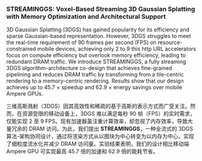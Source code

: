 ### STREAMINGGS: Voxel-Based Streaming 3D Gaussian Splatting with Memory Optimization and Architectural Support

3D Gaussian Splatting (3DGS) has gained popularity for its efficiency and sparse Gaussian-based representation. However, 3DGS struggles to meet the real-time requirement of 90 frames per second (FPS) on resource-constrained mobile devices, achieving only 2 to 9 this http URL accelerators focus on compute efficiency but overlook memory efficiency, leading to redundant DRAM traffic. We introduce STREAMINGGS, a fully streaming 3DGS algorithm-architecture co-design that achieves fine-grained pipelining and reduces DRAM traffic by transforming from a tile-centric rendering to a memory-centric rendering. Results show that our design achieves up to 45.7 × speedup and 62.9 × energy savings over mobile Ampere GPUs.

三维高斯溅射（3DGS）因其高效性和稀疏的基于高斯的表示方式而广受关注。然而，在资源受限的移动设备上，3DGS 难以满足每秒 90 帧（FPS）的实时需求，仅能实现 2 至 9 FPS。现有加速器虽注重计算效率，却忽视了内存效率，导致大量冗余的 DRAM 访问。为此，我们提出 **STREAMINGGS**，一种全流式的 3DGS 算法-架构协同设计，通过将渲染方式从以图块为中心转变为以内存为中心，实现了细粒度流水化并减少 DRAM 访问量。实验结果表明，我们的设计相比移动端 Ampere GPU 可实现最高 45.7 倍的加速和 62.9 倍的能耗节省。
